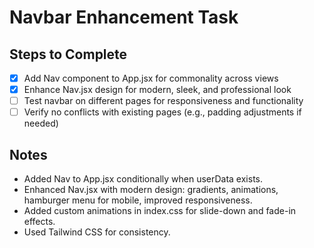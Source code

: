 # Navbar Enhancement Task

## Steps to Complete
- [x] Add Nav component to App.jsx for commonality across views
- [x] Enhance Nav.jsx design for modern, sleek, and professional look
- [ ] Test navbar on different pages for responsiveness and functionality
- [ ] Verify no conflicts with existing pages (e.g., padding adjustments if needed)

## Notes
- Added Nav to App.jsx conditionally when userData exists.
- Enhanced Nav.jsx with modern design: gradients, animations, hamburger menu for mobile, improved responsiveness.
- Added custom animations in index.css for slide-down and fade-in effects.
- Used Tailwind CSS for consistency.
